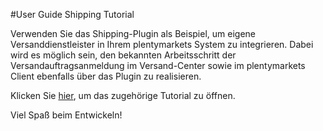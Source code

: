 #User Guide Shipping Tutorial

Verwenden Sie das Shipping-Plugin als Beispiel, um  eigene Versanddienstleister in Ihrem plentymarkets System zu integrieren. Dabei wird es möglich sein, den bekannten Arbeitsschritt der Versandauftragsanmeldung im Versand-Center sowie im plentymarkets Client ebenfalls über das Plugin zu realisieren. 

Klicken Sie [hier](https://developers.plentymarkets.com/tutorials/shipping), um das zugehörige Tutorial zu öffnen.

Viel Spaß beim Entwickeln!